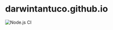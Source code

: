 # darwintantuco.github.io

![Node.js CI](https://github.com/darwintantuco/darwintantuco.github.io/workflows/Node.js%20CI/badge.svg)
